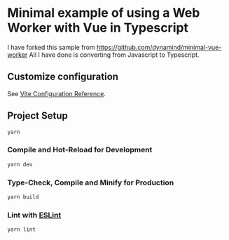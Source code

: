 # Minimal example of using a Web Worker with Vue in Typescript
I have forked this sample from https://github.com/dynamind/minimal-vue-worker
All I have done is converting from Javascript to Typescript.

## Customize configuration

See [Vite Configuration Reference](https://vitejs.dev/config/).

## Project Setup

```sh
yarn
```

### Compile and Hot-Reload for Development

```sh
yarn dev
```

### Type-Check, Compile and Minify for Production

```sh
yarn build
```

### Lint with [ESLint](https://eslint.org/)

```sh
yarn lint
```
